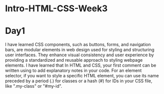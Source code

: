 # Intro-HTML-CSS-Week3
# Day1 
I have learned CSS components, such as buttons, forms, and navigation bars, are modular elements in web design used for styling and structuring user interfaces. They enhance visual consistency and user experience by providing a standardized and reusable approach to styling webpage elements.
I have learned that In HTML and CSS, your first comment can be written using <!-- Your comment here --> to add explanatory notes in your code. For an element selector, if you want to style a specific HTML element, you can use its name preceded by a period (.) for classes or a hash (#) for IDs in your CSS file, like ".my-class" or "#my-id".

